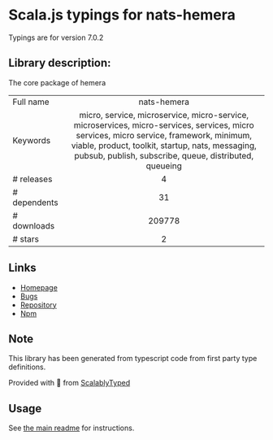 
# Scala.js typings for nats-hemera

Typings are for version 7.0.2

## Library description:
The core package of hemera

|                    |                 |
| ------------------ | :-------------: |
| Full name          | nats-hemera |
| Keywords           | micro, service, microservice, micro-service, microservices, micro-services, services, micro services, micro service, framework, minimum, viable, product, toolkit, startup, nats, messaging, pubsub, publish, subscribe, queue, distributed, queueing |
| # releases         | 4 |
| # dependents       | 31 |
| # downloads        | 209778 |
| # stars            | 2 |

## Links
- [Homepage](https://hemerajs.github.io/hemera/)
- [Bugs](https://github.com/hemerajs/hemera/issues)
- [Repository](https://github.com/hemerajs/hemera)
- [Npm](https://www.npmjs.com/package/nats-hemera)
    


## Note
This library has been generated from typescript code from first party type definitions.

Provided with :purple_heart: from [ScalablyTyped](https://github.com/oyvindberg/ScalablyTyped)

## Usage
See [the main readme](../../readme.md) for instructions.


